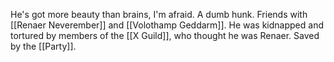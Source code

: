 He's got more beauty than brains, I'm afraid. A dumb hunk. Friends with [[Renaer Neverember]] and [[Volothamp Geddarm]]. He was kidnapped and tortured by members of the [[X Guild]], who thought he was Renaer. Saved by the [[Party]].